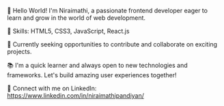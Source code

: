 👋 Hello World! I'm Niraimathi, a passionate frontend developer eager to learn and grow in the world of web development.

🌟 Skills: HTML5, CSS3, JavaScript, React.js

💼 Currently seeking opportunities to contribute and collaborate on exciting projects.

📚 I'm a quick learner and always open to new technologies and frameworks. Let's build amazing user experiences together!

🔗 Connect with me on LinkedIn: https://www.linkedin.com/in/niraimathipandiyan/

